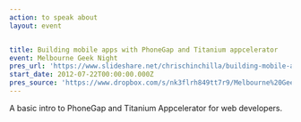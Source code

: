 ```yaml
---
action: to speak about
layout: event


title: Building mobile apps with PhoneGap and Titanium appcelerator
event: Melbourne Geek Night
pres_url: 'https://www.slideshare.net/chrischinchilla/building-mobile-apps-with-phonegap-and-titanium-appcelerator'
start_date: 2012-07-22T00:00:00.000Z
pres_source: 'https://www.dropbox.com/s/nk3flrh849tt7r9/Melbourne%20Geek%20night%2023rd%20July.pptx?dl=0'
---
```


A basic intro to PhoneGap and Titanium Appcelerator for web developers.
